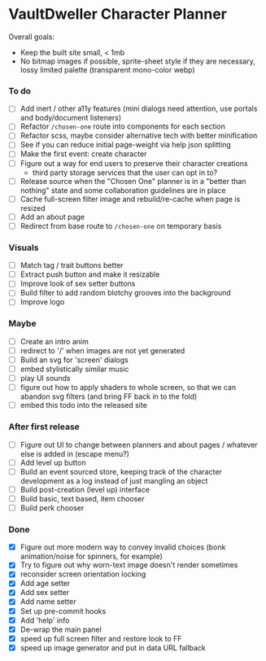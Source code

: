 # VaultDweller Character Planner

Overall goals:

- Keep the built site small, < 1mb
- No bitmap images if possible, sprite-sheet style if they are necessary, lossy limited palette (transparent mono-color webp)

### To do

- [ ] Add inert / other a11y features (mini dialogs need attention, use portals and body/document listeners)
- [ ] Refactor `/chosen-one` route into components for each section
- [ ] Refactor scss, maybe consider alternative tech with better minification
- [ ] See if you can reduce initial page-weight via help json splitting
- [ ] Make the first event: create character
- [ ] Figure out a way for end users to preserve their character creations
  - third party storage services that the user can opt in to?
- [ ] Release source when the "Chosen One" planner is in a "better than nothing" state and some collaboration guidelines are in place
- [ ] Cache full-screen filter image and rebuild/re-cache when page is resized
- [ ] Add an about page
- [ ] Redirect from base route to `/chosen-one` on temporary basis

### Visuals

- [ ] Match tag / trait buttons better
- [ ] Extract push button and make it resizable
- [ ] Improve look of sex setter buttons
- [ ] Build filter to add random blotchy grooves into the background
- [ ] Improve logo

### Maybe

- [ ] Create an intro anim
- [ ] redirect to '/' when images are not yet generated
- [ ] Build an svg for 'screen' dialogs
- [ ] embed stylistically similar music
- [ ] play UI sounds
- [ ] figure out how to apply shaders to whole screen, so that we can abandon svg filters (and bring FF back in to the fold)
- [ ] embed this todo into the released site

### After first release

- [ ] Figure out UI to change between planners and about pages / whatever else is added in (escape menu?)
- [ ] Add level up button
- [ ] Build an event sourced store, keeping track of the character development as a log instead of just mangling an object
- [ ] Build post-creation (level up) interface
- [ ] Build basic, text based, item chooser
- [ ] Build perk chooser

### Done

- [x] Figure out more modern way to convey invalid choices (bonk animation/noise for spinners, for example)
- [x] Try to figure out why worn-text image doesn't render sometimes
- [x] reconsider screen orientation locking
- [x] Add age setter
- [x] Add sex setter
- [x] Add name setter
- [x] Set up pre-commit hooks
- [x] Add 'help' info
- [x] De-wrap the main panel
- [x] speed up full screen filter and restore look to FF
- [x] speed up image generator and put in data URL fallback
